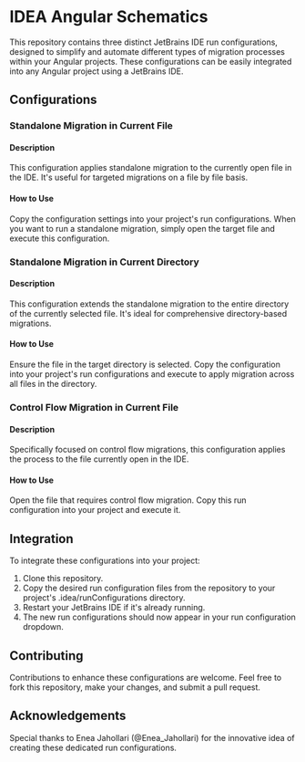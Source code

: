 # IDEA Angular Schematics
This repository contains three distinct JetBrains IDE run configurations, designed to simplify and automate different types of migration processes within your Angular projects. These configurations can be easily integrated into any Angular project using a JetBrains IDE.

## Configurations

### Standalone Migration in Current File
#### Description
This configuration applies standalone migration to the currently open file in the IDE. It's useful for targeted migrations on a file by file basis.
#### How to Use
Copy the configuration settings into your project's run configurations. When you want to run a standalone migration, simply open the target file and execute this configuration.

### Standalone Migration in Current Directory
#### Description
This configuration extends the standalone migration to the entire directory of the currently selected file. It's ideal for comprehensive directory-based migrations.
#### How to Use
Ensure the file in the target directory is selected. Copy the configuration into your project's run configurations and execute to apply migration across all files in the directory.

### Control Flow Migration in Current File
#### Description
Specifically focused on control flow migrations, this configuration applies the process to the file currently open in the IDE.
#### How to Use
Open the file that requires control flow migration. Copy this run configuration into your project and execute it.

## Integration
To integrate these configurations into your project:

1. Clone this repository.
2. Copy the desired run configuration files from the repository to your project's .idea/runConfigurations directory.
3. Restart your JetBrains IDE if it's already running.
4. The new run configurations should now appear in your run configuration dropdown.

## Contributing
Contributions to enhance these configurations are welcome. Feel free to fork this repository, make your changes, and submit a pull request.

## Acknowledgements
Special thanks to Enea Jahollari (@Enea_Jahollari) for the innovative idea of creating these dedicated run configurations.
